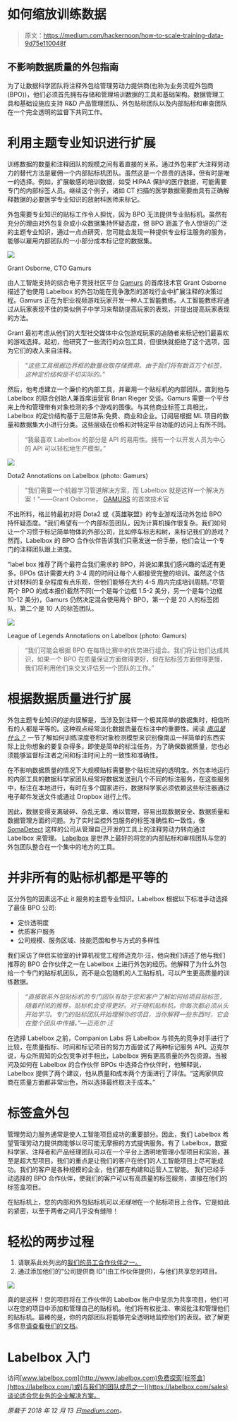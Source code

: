 # 如何缩放训练数据

> 原文：<https://medium.com/hackernoon/how-to-scale-training-data-9d75e110048f>

## 不影响数据质量的外包指南

为了让数据科学团队将注释外包给管理劳动力提供商(也称为业务流程外包商(BPO))，他们必须首先拥有存储和管理培训数据的工具和基础架构。数据管理工具和基础设施应支持 R&D 产品管理团队、外包贴标团队以及内部贴标和审查团队在一个完全透明的监督下共同工作。

# 利用主题专业知识进行扩展

训练数据的数量和注释团队的规模之间有着直接的关系。通过外包来扩大注释劳动力的替代方法是雇佣一个内部贴标机团队。虽然这是一个昂贵的选择，但有时是唯一的选择。例如，扩展敏感的培训数据，如受 HIPAA 保护的医疗数据，可能需要专门的内部标签人员。继续这个例子，诸如 CT 扫描的医学数据需要由具有正确解释数据的必要医学专业知识的放射科医师来标记。

外包需要专业知识的贴标工作令人担忧，因为 BPO 无法提供专业贴标机。虽然有充分的理由对外包复杂或小众数据集持怀疑态度，但 BPO 涵盖了令人惊讶的广泛的主题专业知识，通过一点点研究，您可能会发现一种提供专业标注服务的服务，能够以雇用内部团队的一小部分成本标记您的数据集。

![](img/b88a62de5b4e117b566b732be4f2314a.png)

Grant Osborne, CTO Gamurs

由人工智能支持的综合电子竞技社区平台 [Gamurs](https://gamurs.group/) 的首席技术官 Grant Osborne 描述了他使用 Labelbox 的外包功能在竞争激烈的游戏行业中扩展注释的决策过程。Gamurs 正在为职业视频游戏玩家开发一种人工智能教练。人工智能教练将通过从玩家表现不佳的类似例子中学习来帮助提高玩家的表现，并提出提高玩家表现的方法。

Grant 最初考虑从他们的大型社交媒体中众包游戏玩家的追随者来标记他们最喜欢的游戏选择。起初，他研究了一些流行的众包工具，但很快就拒绝了这个选项，因为它们的收入来自注释。

> *"这些工具根据边界框的数量收取存储费用。由于我们将有数百万个标签，这种定价结构是不切实际的。”*

然后，他考虑建立一个廉价的内部工具，并雇用一个贴标机的内部团队，直到他与 Labelbox 的联合创始人兼首席运营官 Brian Rieger 交谈。Gamurs 需要一个平台来上传和管理带有对象检测的多个游戏的图像。与其他商业标签工具相比，Labelbox 的定价结构基于三层体系:免费、商业和企业。订阅层根据 ML 项目的数量和数据集大小进行分类。这些层级在价格和对特定平台功能的访问上有所不同。

> “我最喜欢 Labelbox 的部分是 API 的易用性。拥有一个以开发人员为中心的 API 可以轻松地生产模型。”

![](img/972e2053427b24befc0c5e71e81937d9.png)

Dota2 Annotations on Labelbox (photo: Gamurs)

> "我们需要一个机器学习管道解决方案，而 Labelbox 就是这样一个解决方案！"——Grant Osborne， [GAMURS](https://medium.com/u/3e45ab4444a0?source=post_page-----9d75e110048f--------------------------------) 的首席技术官

不出所料，格兰特最初对将 Dota2 或《英雄联盟》的专业游戏活动外包给 BPO 持怀疑态度。“我们希望有一个内部标签团队，因为计算机操作很复杂。我们如何让一个习惯于标记简单物体的外部公司，比如停车标志和树，来标记我们的游戏？然而，Labelbox 的 BPO 合作伙伴告诉我们只需发送一份手册，他们会让一个专门的注释团队跟上进度。

“label box 推荐了两个最符合我们需求的 BPO，并说如果我们感兴趣的话还有更多。BPOs 估计需要大约 3-4 周的时间让每个人都接受完整的培训。虽然这个估计对材料的复杂程度有点乐观，但他们能够在大约 4-5 周内完成培训周期。”尽管两个 BPO 的成本报价截然不同(一个是每个边框 1.5-2 美分，另一个是每个边框 10-12 美分)，Gamurs 仍然决定混合使用两个 BPO，第一个是 20 人的标签团队，第二个是 10 人的标签团队。

![](img/505115ccb4bdb46da6c44337099bef18.png)

League of Legends Annotations on Labelbox (photo: Gamurs)

> “我们可能会根据 BPO 在每场比赛中的优势进行组合。我们将让他们达成共识，如果一个 BPO 在质量保证方面做得更好，但在贴标签方面做得更慢，我们将利用他们来交叉评估另一个团队的工作。”

# 根据数据质量进行扩展

外包主题专业知识的逆向误解是，当涉及到注释一个极其简单的数据集时，相信所有的人都是平等的。这种观点经常淡化数据质量在标注中的重要性。阅读 [*南瓜是什么？*](/labelbox/ai-is-only-a-click-away-bf0b09a82c36) 一节了解如何训练深度卷积对象检测模型来识别像南瓜一样简单的东西实际上比你想象的要复杂得多。即使是简单的标注任务，为了确保数据质量，您也必须能够监督标注者之间和标注时间上的一致性和准确性。

在不影响数据质量的情况下大规模贴标需要整个贴标流程的透明度。外包本地运行的内部工具的数据科学家团队经常将数据发送到几个不同的标注服务，在这些服务中，标注在本地进行，有时在多个国家进行，数据科学家必须依赖这些标注器通过电子邮件发送文件或通过 Dropbox 进行上传。

因此，数据变得支离破碎、杂乱无章、难以管理，容易出现数据安全、数据质量和数据管理方面的问题。为了实时监控外包服务的标签准确性和一致性，像 [SomaDetect](/labelbox/the-internet-of-cows-ai-in-agriculture-with-somadetect-859593db9207) 这样的公司从管理自己开发的工具上的注释劳动力转向通过 Labelbox 来管理。 [Labelbox](https://labelbox.com/) 是世界上最好的将您的内部贴标和审核团队与您的外包团队整合在一个集中的地方的工具。

# 并非所有的贴标机都是平等的

区分外包的因素远不止 it 服务的主题专业知识。Labelbox 根据以下标准手动选择了最佳 BPO 公司:

*   定价透明度
*   优质客户服务
*   公司规模、服务区域、技能范围和参与方式的多样性

我们采访了伴侣实验室的计算机视觉工程师迈克尔·汪，他向我们讲述了他与我们推荐的 BPO 合作伙伴之一在 Labelbox 上进行外包的经历。他解释了为什么外包给一个专门的贴标机团队，而不是众包随机的人工贴标机，可以产生更高质量的训练数据。

> *“直接联系外包贴标机的专门团队有助于您和客户了解如何给项目贴标签，随着时间的推移，贴标机会变得更好。对于随机贴标机，你每次都必须从头开始学习。专门的贴标团队开始理解你的项目，当你解释一些东西时，它会在整个团队中传播。”—迈克尔·汪*

在选择 Labelbox 之前，Companion Labs 将 Labelbox 与领先的竞争对手进行了比较，在质量指标、时间和标记项目的努力方面尝试了两种标记服务 API。迈克尔说，与众所周知的众包竞争对手相比，Labelbox 拥有更高质量的外包资源。当被问及如何在 Labelbox 的合作伙伴 BPOs 中选择合作伙伴时，他解释说，Labelbox 提供了两个建议，他从质量和成本两个方面进行了评估。“这两家供应商在质量方面都非常出色，所以选择最终取决于成本。”

# 标签盒外包

管理劳动力服务通常是使人工智能项目成功的重要部分。因此，我们 Labelbox 希望管理劳动力提供商能够以尽可能无摩擦的方式提供服务。有了 Labelbox，数据科学家、注释者和产品经理团队可以在一个平台上透明地管理小型项目和实验，甚至是超大型项目。我们的重点是让我们的客户在他们的人工智能项目上尽可能成功。我们的客户是各种规模的企业，他们都在构建和运营人工智能。
我们已经手动选择的 BPO 合作伙伴，使我们的客户可以有高质量的标签服务，直接在他们的标签盒项目。

在贴标机上，您的内部和外包贴标机可以*无缝地*在一个贴标项目上合作。它是如此的紧密，以至于两者之间几乎没有缝隙！

# 轻松的两步过程

1.  请联系此处列出的[我们的员工合作伙伴之一。](https://support.labelbox.com/docs/outsourcing)
2.  通过添加他们的“公司提供商 ID”(由工作伙伴提供)，与他们共享您的项目。

![](img/c1536d839406f9bbd958ef131a4c46c8.png)

真的是这样！您的项目将在工作伙伴的 Labelbox 帐户中显示为共享项目，他们可以在您的项目中添加和管理自己的贴标机。他们将有权批注、审阅批注和管理他们的贴标机。最棒的是，你的内部团队将能够完全透明地监控他们的表现。欲了解更多信息[请查看我们的文档](https://support.labelbox.com/docs/outsourcing)。

# Labelbox 入门

访问[www.labelbox.com](http://www.labelbox.com)免费探索[标签盒](https://labelbox.com/)或[与我们的团队成员之一](https://labelbox.com/sales)谈论适合您业务的企业解决方案。

*原载于 2018 年 12 月 13 日*[*medium.com*](/labelbox/how-to-scale-training-data-8902a0d95d90)*。*
